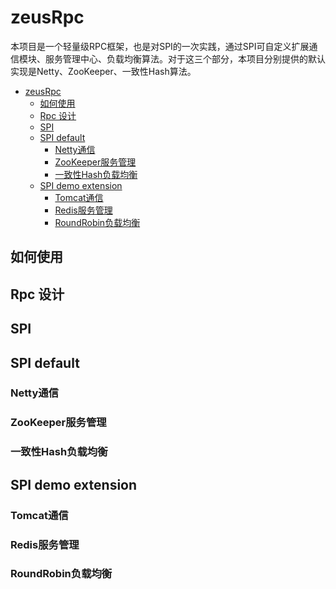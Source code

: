 # zeusRpc

本项目是一个轻量级RPC框架，也是对SPI的一次实践，通过SPI可自定义扩展通信模块、服务管理中心、负载均衡算法。对于这三个部分，本项目分别提供的默认实现是Netty、ZooKeeper、一致性Hash算法。

<!-- TOC -->

- [zeusRpc](#zeusrpc)
  - [如何使用](#如何使用)
  - [Rpc 设计](#rpc-设计)
  - [SPI](#spi)
  - [SPI default](#spi-default)
    - [Netty通信](#netty通信)
    - [ZooKeeper服务管理](#zookeeper服务管理)
    - [一致性Hash负载均衡](#一致性hash负载均衡)
  - [SPI demo extension](#spi-demo-extension)
    - [Tomcat通信](#tomcat通信)
    - [Redis服务管理](#redis服务管理)
    - [RoundRobin负载均衡](#roundrobin负载均衡)

<!-- /TOC -->

## 如何使用

## Rpc 设计

## SPI

## SPI default	

### Netty通信

### ZooKeeper服务管理

### 一致性Hash负载均衡

## SPI demo extension

### Tomcat通信

### Redis服务管理

### RoundRobin负载均衡







